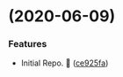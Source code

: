 #  (2020-06-09)


### Features

* Initial Repo. :tada: ([ce925fa](https://github.com/AhianZhang/test-resource/commit/ce925fa15ae49697afdebbababe1207158afd242))



